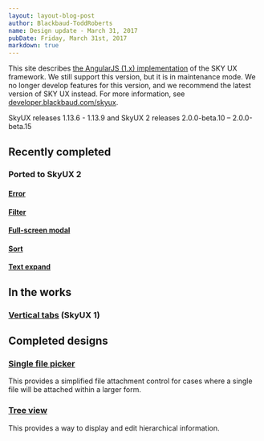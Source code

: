 ```yaml
---
layout: layout-blog-post
author: Blackbaud-ToddRoberts
name: Design update - March 31, 2017
pubDate: Friday, March 31st, 2017
markdown: true
---
```


<bb-alert bb-alert-type="warning">This site describes <a href="https://angularjs.org/">the AngularJS (1.x) implementation</a> of the SKY UX framework. We still support this version, but it is in maintenance mode. We no longer develop features for this version, and we recommend the latest version of SKY UX instead. For more information, see <a href="https://developer.blackbaud.com/skyux">developer.blackbaud.com/skyux</a>.</bb-alert>


SkyUX releases 1.13.6 - 1.13.9 and SkyUX 2 releases 2.0.0-beta.10 – 2.0.0-beta.15

<!-- more -->

## Recently completed

### Ported to SkyUX 2

#### [Error](https://developer.blackbaud.com/skyux2/components/error)

#### [Filter](https://developer.blackbaud.com/skyux2/components/filter)

#### [Full-screen modal](https://developer.blackbaud.com/skyux2/components/modal)

#### [Sort](https://developer.blackbaud.com/skyux2/components/sort)

#### [Text expand](https://developer.blackbaud.com/skyux2/components/text-expand)

## In the works

### [Vertical tabs](https://github.com/blackbaud/skyux/issues/899) (SkyUX 1)

## Completed designs

### [Single file picker](https://github.com/blackbaud/skyux2/issues/491)

This provides a simplified file attachment control for cases where a single file will be attached within a larger form.

### [Tree view](https://github.com/blackbaud/skyux2/issues/492)

This provides a way to display and edit hierarchical information.